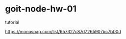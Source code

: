 # goit-node-hw-01
tutorial

<!-- link for screens of my progect running -->
https://monosnap.com/list/657327c87d7265907bc7b00d
